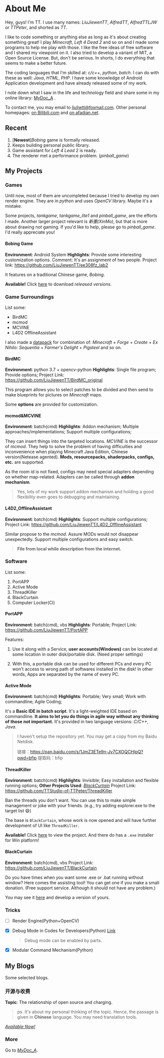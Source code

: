 # About Me

Hey, guys! I'm TT. I use many names: *LiuJiewenTT*, *AlfredTT*, *AlfredTTLJW* or *TTPeter*, and shorted as *TT*.

I like to code something or anything else as long as it's about creating something great! I play *Minecraft*, *Left 4 Dead 2* and so on and I made some programs to help me play with those. I like the free ideas of free software and I shared my viewpoint on it. I also tried to develop a variant of MIT, a Open Source License. But, don't be serious. In shorts, I do everything that seems to make a better future.

The coding languages that I'm skilled at: *c/c++*, *python*, *batch*. I can do with these as well: *Java*, *HTML*, *PHP*. I have some knowledge of Android Application development and have already released some of my work.

I note down what I saw in the life and technology field and share some in my online library: [MyDoc_A](https://liujiewentt.github.io/MyDoc_A/) .

To contact me, you may email to <liuljwtt@foxmail.com>. Other personal homepages: [on Bilibili.com](https://space.bilibili.com/504959893) and [on afadian.net](https://afdian.net/@AlfredTT).

## Recent

1. [**Newest**]*Bobing* game is formally released.
2. Keeps building personal public library.
3. Game assistant for *Left 4 Lead 2* is ready.
4. The renderer met a performance problem. (*pinball_game*)

## My Projects

### Games

Until now, most of them are uncompleted because I tried to develop my own render engine. They are in *python* and uses *OpenCV* library. Maybe it's a mistake. 

Some projects, *tankgame*, *tankgame_lite1* and *pinball_game*, are the efforts I made. Another larger project relevant is *新墨(XinMo)*, but that is more about drawing not gaming. If you'd like to help, please go to *pinball_game*. I'd really appreciate you!

#### Bobing Game

**Environment**: Android System
**Highlights**: Provide some interesting customization options.
Comment: It's an assignment of two people.
Project link: <https://github.com/LiuJiewenTT/ee308fz_lab2>

It features on a traditional Chinese game, *Bobing*. 

**Available!** Click [here](https://github.com/LiuJiewenTT/ee308fz_lab2/releases) to download *released versions*.

### Game Surroundings

List some:

- BirdMC
- mcmod
- MCVINE
- L4D2 OfflineAssistant

I also made a [datapack](https://github.com/TTStudio-of-TTPeter/byTTPeter_Recipe_Datapack) for combination of: *Minecraft* + *Forge* + *Create* + *Ex Nihilo: Sequentia* + *Farmer's Delight* + *Pigsteel* and so on.

#### BirdMC

**Environment**: python 3.7 + opencv-python
**Highlights**: Single file program; Provide options;
Project Link: <https://github.com/LiuJiewenTT/BirdMC_original>

This program allows you to select patches to be divided and then send to make blueprints for pictures on *Minecraft* maps.

Some **options** are provided for customization.

#### mcmod&MCVINE

**Environment**: batch(cmd)
**Highlights**: Addon mechanism; Multiple approaches/implementations; Support multiple configurations;

They can insert things into the targeted locations. *MCVINE* is the successor of *mcmod*. They help to solve the problem of having difficulties and inconvenience when playing Minecraft Java Edition, Chinese version(Netease agented). **Mods, resourcepacks, shaderpacks, configs, etc.** are supported. 

As the room id is not fixed, configs may need special adapters depending on whether map-related. Adapters can be called through **addon mechanism**. 

> Yes, lots of my work support addon mechanism and holding a good flexibility even goes to debugging and maintaining.

#### L4D2_OfflineAssistant

**Environment**: batch(cmd)
**Highlights**: Support multiple configurations;
Project Link: <https://github.com/LiuJiewenTT/L4D2_OfflineAssistant>

Similar propose to the *mcmod*. Assure MODs would not disappear unexpectedly. Support multiple configurations and easy switch. 

> **File from local while description from the internet.**

### Software

List some:

1. PortAPP
2. Active Mode
3. ThreadKiller
4. BlackCurtain
5. Computer Locker(Cl)

#### PortAPP

**Environment**: batch(cmd), vbs
**Highlights**: Portable;
Project Link: <https://github.com/LiuJiewenTT/PortAPP>

Features:

1. Use it along with a Service, **user accounts(Windows)** can be located at some location in outer disk/portable disk. (Need proper settings)

2. With this, a portable disk can be used for different PCs and every PC won't access to wrong path of softwares installed in the disk! In other words, Apps are separated by the name of every PC.

#### Active Mode

**Environment**: batch(cmd)
**Highlights**: Portable; Very small; Work with commandline; Agile Coding;

It's a **Basic IDE in batch script**. It's a light-weighted IDE based on commandline. **It aims to let you do things in agile way without any thinking of those not important.** It's provided in two language versions: *C/C++*, *Java*.

> I haven't setup the repository yet. You may get a copy from my Baidu Netdisk.
>
> 链接：https://pan.baidu.com/s/1JmZ3ETe9n-Jv7CXOQCHIpQ?pwd=bfip 
> 提取码：bfip

#### ThreadKiller

**Environment**: batch(cmd)
**Highlights**: Invisible; Easy installation and flexible running options;
**Other Projects Used**: [*BlackCurtain*](#BlackCurtain)
Project Link: <https://github.com/TTStudio-of-TTPeter/ThreadKiller>

Ban the threads you don't want. You can use this to make simple management or joke with your friends. (e.g., try adding explorer.exe to the target list :smile:)

The base is `BlackCurtain`, whose work is now opened and will have further development of UI like `ThreadKiller`.

**Available!** Click [here](https://github.com/TTStudio-of-TTPeter/ThreadKiller) to view the project. And there do has a `.exe` installer for Win platform!

#### BlackCurtain

**Environment**: batch(cmd), vbs
Project Link: <https://github.com/LiuJiewenTT/BlackCurtain>

Do you have times when you want some .exe or .bat running without window? Here comes the assisting tool! You can get one if you make a small donation. (Free support service. Although it should not have any problem.) 

You may see it [here](https://github.com/LiuJiewenTT/BlackCurtain) and develop a version of yours.

### Tricks

- [ ] Render Engine(Python+OpenCV)

- [x] Debug Mode in Codes for Developers(Python) [Link](https://github.com/LiuJiewenTT/ee308fz_lab1#debug-mode-in-codes-for-developers)
  
  > Debug mode can be enabled by parts.
  
- [x] Modular Command Mechanism(Python)

  


## My Blogs

Some selected blogs.

### 开源与收费

**Topic**: The relationship of open source and charging.

> ps. It's about my personal thinking of the topic. Hence, the passage is given in **Chinese** language. You may need translation tools.

[*Available Now!*](https://github.com/LiuJiewenTT/LiuJiewenTT.github.io/tree/main/blogs/开源与收费_SharedVersion_Export/开源与收费_SharedVersion_Interact.md)

### More

Go to [*MyDoc_A*](https://liujiewentt.github.io/MyDoc_A/).